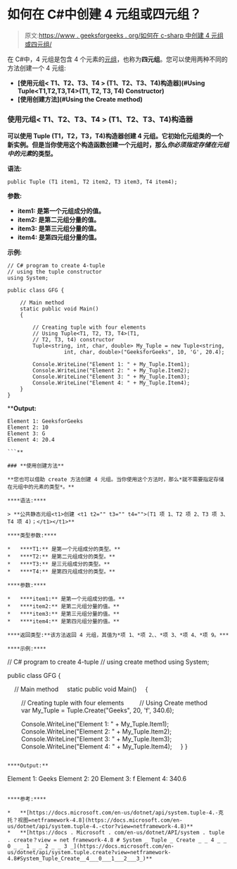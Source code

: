 # 如何在 C#中创建 4 元组或四元组？

> 原文:[https://www . geeksforgeeks . org/如何在 c-sharp 中创建 4 元组或四元组/](https://www.geeksforgeeks.org/how-to-create-4-tuple-or-quadruple-in-c-sharp/)

在 C#中，4 元组是包含 4 个元素的[元组](https://www.geeksforgeeks.org/c-sharp-tuple/)，也称为**四元组**。您可以使用两种不同的方法创建一个 4 元组:

*   **[使用元组< T1、T2、T3、T4 > (T1、T2、T3、T4)构造器](#Using Tuple<T1,T2,T3,T4>(T1, T2, T3, T4) Constructor)**
*   **[使用创建方法](#Using the Create method)**

### **使用元组< T1、T2、T3、T4 > (T1、T2、T3、T4)构造器**

**可以使用 Tuple <t1 t2="" t3="" t4="">(T1，T2，T3，T4)构造器创建 4 元组。它初始化元组<t1 t2="" t3="" t4="">类的一个新实例。但是当你使用这个构造函数创建一个元组时，那么*你必须指定存储在元组中的元素*的类型。</t1></t1>**

****语法:****

```
public Tuple (T1 item1, T2 item2, T3 item3, T4 item4);
```

****参数:****

*   ****item1:** 是第一个元组成分的值。**
*   ****item2:** 是第二元组分量的值。**
*   ****item3:** 是第三元组分量的值。**
*   ****item4:** 是第四元组分量的值。**

****示例:****

```
// C# program to create 4-tuple
// using the tuple constructor
using System;

public class GFG {

    // Main method
    static public void Main()
    {

        // Creating tuple with four elements
        // Using Tuple<T1, T2, T3, T4>(T1, 
        // T2, T3, t4) constructor
        Tuple<string, int, char, double> My_Tuple = new Tuple<string,
                  int, char, double>("GeeksforGeeks", 10, 'G', 20.4);

        Console.WriteLine("Element 1: " + My_Tuple.Item1);
        Console.WriteLine("Element 2: " + My_Tuple.Item2);
        Console.WriteLine("Element 3: " + My_Tuple.Item3);
        Console.WriteLine("Element 4: " + My_Tuple.Item4);
    }
}
```

****Output:**

```
Element 1: GeeksforGeeks
Element 2: 10
Element 3: G
Element 4: 20.4

```** 

### **使用创建方法**

**您也可以借助 create 方法创建 4 元组。当你使用这个方法时，那么*就不需要指定存储在元组中的元素的类型*。**

****语法:****

> **公共静态元组<t1>创建 <t1 t2="" t3="" t4="">(T1 项 1、T2 项 2、T3 项 3、T4 项 4)；</t1></t1>**

****类型参数:****

*   ****T1:** 是第一个元组成分的类型。**
*   ****T2:** 是第二元组成分的类型。**
*   ****T3:** 是三元组成分的类型。**
*   ****T4:** 是第四元组成分的类型。**

****参数:****

*   ****item1:** 是第一个元组成分的值。**
*   ****item2:** 是第二元组分量的值。**
*   ****item3:** 是第三元组分量的值。**
*   ****item4:** 是第四元组分量的值。**

****返回类型:**该方法返回 4 元组，其值为*项 1、*项 2、、*项 3、*项 4、*项 9。***

****示例:****

```
// C# program to create 4-tuple
// using create method
using System;

public class GFG {

    // Main method
    static public void Main()
    {

        // Creating tuple with four elements
        // Using Create method
        var My_Tuple = Tuple.Create("Geeks", 20, 'f', 340.6);

        Console.WriteLine("Element 1: " + My_Tuple.Item1);
        Console.WriteLine("Element 2: " + My_Tuple.Item2);
        Console.WriteLine("Element 3: " + My_Tuple.Item3);
        Console.WriteLine("Element 4: " + My_Tuple.Item4);
    }
}
```

****Output:**

```
Element 1: Geeks
Element 2: 20
Element 3: f
Element 4: 340.6

```** 

****参考:****

*   **[https://docs.microsoft.com/en-us/dotnet/api/system.tuple-4.-克托？视图=netframework-4.8](https://docs.microsoft.com/en-us/dotnet/api/system.tuple-4.-ctor?view=netframework-4.8)**
*   **[https://docs . Microsoft . com/en-us/dotnet/API/system . tuple . create？view = net framework-4.8 # System _ Tuple _ Create _ _ 4 _ _ 0 _ _ 1 _ _ 2 _ _ 3 _](https://docs.microsoft.com/en-us/dotnet/api/system.tuple.create?view=netframework-4.8#System_Tuple_Create__4___0___1___2___3_)**